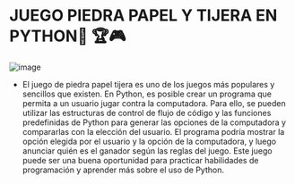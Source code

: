 # JUEGO PIEDRA PAPEL Y TIJERA EN PYTHON💛 🏆🎮


![image](https://user-images.githubusercontent.com/72534486/229017942-3bb923a3-0e10-4b5c-8e60-e9c1f6ab8397.png)

- El juego de piedra papel tijera es uno de los juegos más populares y sencillos que existen. En Python, es posible crear un programa que permita a un usuario jugar contra la computadora. Para ello, se pueden utilizar las estructuras de control de flujo de código y las funciones predefinidas de Python para generar las opciones de la computadora y compararlas con la elección del usuario. El programa podría mostrar la opción elegida por el usuario y la opción de la computadora, y luego anunciar quién es el ganador según las reglas del juego. Este juego puede ser una buena oportunidad para practicar habilidades de programación y aprender más sobre el uso de Python.
